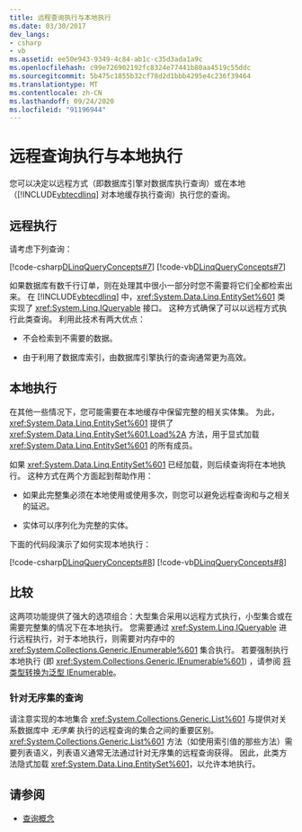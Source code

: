 ```yaml
---
title: 远程查询执行与本地执行
ms.date: 03/30/2017
dev_langs:
- csharp
- vb
ms.assetid: ee50e943-9349-4c84-ab1c-c35d3ada1a9c
ms.openlocfilehash: c99e726902192fc8324e77441b80aa4519c55ddc
ms.sourcegitcommit: 5b475c1855b32cf78d2d1bbb4295e4c236f39464
ms.translationtype: MT
ms.contentlocale: zh-CN
ms.lasthandoff: 09/24/2020
ms.locfileid: "91196944"
---
```

# <a name="remote-vs-local-execution"></a>远程查询执行与本地执行

您可以决定以远程方式（即数据库引擎对数据库执行查询）或在本地（[!INCLUDE[vbtecdlinq](../../../../../../includes/vbtecdlinq-md.md)] 对本地缓存执行查询）执行您的查询。  
  
## <a name="remote-execution"></a>远程执行  

 请考虑下列查询：  
  
 [!code-csharp[DLinqQueryConcepts#7](../../../../../../samples/snippets/csharp/VS_Snippets_Data/DLinqQueryConcepts/cs/Program.cs#7)]
 [!code-vb[DLinqQueryConcepts#7](../../../../../../samples/snippets/visualbasic/VS_Snippets_Data/DLinqQueryConcepts/vb/Module1.vb#7)]  
  
 如果数据库有数千行订单，则在处理其中很小一部分时您不需要将它们全都检索出来。 在 [!INCLUDE[vbtecdlinq](../../../../../../includes/vbtecdlinq-md.md)] 中，<xref:System.Data.Linq.EntitySet%601> 类实现了 <xref:System.Linq.IQueryable> 接口。 这种方式确保了可以以远程方式执行此类查询。 利用此技术有两大优点：  
  
- 不会检索到不需要的数据。  
  
- 由于利用了数据库索引，由数据库引擎执行的查询通常更为高效。  
  
## <a name="local-execution"></a>本地执行  

 在其他一些情况下，您可能需要在本地缓存中保留完整的相关实体集。 为此，<xref:System.Data.Linq.EntitySet%601> 提供了 <xref:System.Data.Linq.EntitySet%601.Load%2A> 方法，用于显式加载 <xref:System.Data.Linq.EntitySet%601> 的所有成员。  
  
 如果 <xref:System.Data.Linq.EntitySet%601> 已经加载，则后续查询将在本地执行。 这种方式在两个方面起到帮助作用：  
  
- 如果此完整集必须在本地使用或使用多次，则您可以避免远程查询和与之相关的延迟。  
  
- 实体可以序列化为完整的实体。  
  
 下面的代码段演示了如何实现本地执行：  
  
 [!code-csharp[DLinqQueryConcepts#8](../../../../../../samples/snippets/csharp/VS_Snippets_Data/DLinqQueryConcepts/cs/Program.cs#8)]
 [!code-vb[DLinqQueryConcepts#8](../../../../../../samples/snippets/visualbasic/VS_Snippets_Data/DLinqQueryConcepts/vb/Module1.vb#8)]  
  
## <a name="comparison"></a>比较  

 这两项功能提供了强大的选项组合：大型集合采用以远程方式执行，小型集合或在需要完整集的情况下在本地执行。 您需要通过 <xref:System.Linq.IQueryable> 进行远程执行，对于本地执行，则需要对内存中的 <xref:System.Collections.Generic.IEnumerable%601> 集合执行。 若要强制执行本地执行 (即 <xref:System.Collections.Generic.IEnumerable%601>) ，请参阅 [将类型转换为泛型 IEnumerable](convert-a-type-to-a-generic-ienumerable.md)。  
  
### <a name="queries-against-unordered-sets"></a>针对无序集的查询  

 请注意实现的本地集合 <xref:System.Collections.Generic.List%601> 与提供对关系数据库中 *无序集* 执行的远程查询的集合之间的重要区别。 <xref:System.Collections.Generic.List%601> 方法（如使用索引值的那些方法）需要列表语义，列表语义通常无法通过针对无序集的远程查询获得。 因此，此类方法隐式加载 <xref:System.Data.Linq.EntitySet%601>，以允许本地执行。  
  
## <a name="see-also"></a>请参阅

- [查询概念](query-concepts.md)
